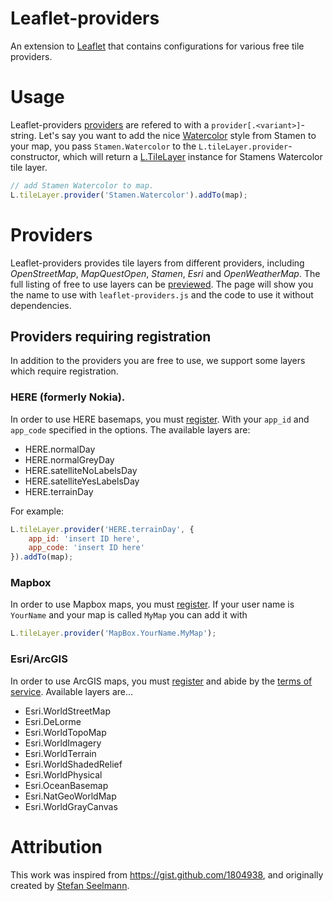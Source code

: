 Leaflet-providers
=================
An extension to [Leaflet](http://leafletjs.com/) that contains configurations for various free tile providers.

# Usage
Leaflet-providers [providers](#providers) are refered to with a `provider[.<variant>]`-string. Let's say you want to add the nice [Watercolor](http://maps.stamen.com/#watercolor/) style from Stamen to your map, you pass `Stamen.Watercolor` to the `L.tileLayer.provider`-constructor, which will return a [L.TileLayer](http://leafletjs.com/reference.html#tilelayer) instance for Stamens Watercolor tile layer.

```Javascript
// add Stamen Watercolor to map.
L.tileLayer.provider('Stamen.Watercolor').addTo(map);
```

# Providers

Leaflet-providers provides tile layers from different providers, including *OpenStreetMap*, *MapQuestOpen*, *Stamen*, *Esri* and *OpenWeatherMap*. The full listing of free to use layers can be [previewed](http://leaflet-extras.github.io/leaflet-providers/preview/index.html). The page will show you the name to use with `leaflet-providers.js` and the code to use it without dependencies.

## Providers requiring registration

In addition to the providers you are free to use, we support some layers which require registration.

### HERE (formerly Nokia).

In order to use HERE basemaps, you must [register](http://developer.here.com/get-started). With your `app_id` and `app_code` specified in the options. The available layers are:

* HERE.normalDay
* HERE.normalGreyDay
* HERE.satelliteNoLabelsDay
* HERE.satelliteYesLabelsDay
* HERE.terrainDay

For example:
```Javascript
L.tileLayer.provider('HERE.terrainDay', {
    app_id: 'insert ID here',
    app_code: 'insert ID here'
}).addTo(map);
```

### Mapbox

In order to use Mapbox maps, you must [register](https://tiles.mapbox.com/signup). If your user name is `YourName` and your map is called `MyMap` you can add it with
```JavaScript
L.tileLayer.provider('MapBox.YourName.MyMap');
```

### Esri/ArcGIS

In order to use ArcGIS maps, you must [register](https://developers.arcgis.com/en/sign-up/) and abide by the [terms of service](https://developers.arcgis.com/en/terms/). Available layers are...

* Esri.WorldStreetMap
* Esri.DeLorme
* Esri.WorldTopoMap
* Esri.WorldImagery
* Esri.WorldTerrain
* Esri.WorldShadedRelief
* Esri.WorldPhysical
* Esri.OceanBasemap
* Esri.NatGeoWorldMap
* Esri.WorldGrayCanvas

# Attribution

This work was inspired from <https://gist.github.com/1804938>, and originally created by [Stefan Seelmann](https://github.com/seelmann).
